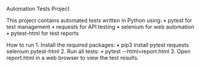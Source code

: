 Automation Tests Project

This project contains automated tests written in Python using:
	•	pytest for test management
	•	requests for API testing
	•	selenium for web automation
	•	pytest-html for test reports

How to run
	1.	Install the required packages:
	•	pip3 install pytest requests selenium pytest-html
	2.	Run all tests:
	•	pytest --html=report.html
	3.	Open report.html in a web browser to view the test results.
